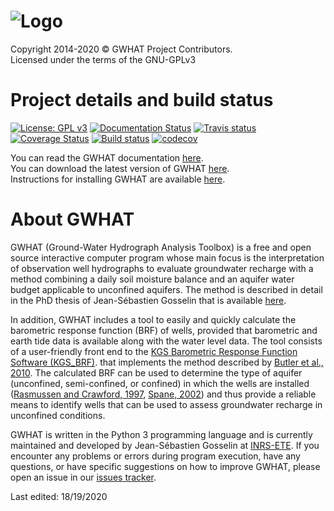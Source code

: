 ![Logo](https://github.com/jnsebgosselin/WHAT/blob/master/Images/WHAT_banner_lowres(150).png)
====
Copyright 2014-2020 © GWHAT Project Contributors.<br>
Licensed under the terms of the GNU-GPLv3

# Project details and build status

[![License: GPL v3](https://img.shields.io/badge/License-GPL%20v3-blue.svg)](./LICENSE)
[![Documentation Status](https://readthedocs.org/projects/gwhat/badge/?version=latest)](http://gwhat.readthedocs.io)
[![Travis status](https://travis-ci.org/jnsebgosselin/gwhat.svg?branch=master)](https://travis-ci.org/jnsebgosselin/gwhat)
[![Coverage Status](https://coveralls.io/repos/github/jnsebgosselin/gwhat/badge.svg?branch=master&service=github#3)](https://coveralls.io/github/jnsebgosselin/gwhat?branch=master)
[![Build status](https://ci.appveyor.com/api/projects/status/7f2sr3ccd807ydjc/branch/master?svg=true)](https://ci.appveyor.com/project/jnsebgosselin/gwhat/branch/master)
[![codecov](https://codecov.io/gh/jnsebgosselin/gwhat/branch/master/graph/badge.svg)](https://codecov.io/gh/jnsebgosselin/gwhat)

You can read the GWHAT documentation [here](https://gwhat.readthedocs.io).<br>
You can download the latest version of GWHAT [here](https://github.com/jnsebgosselin/gwhat/releases/latest).<br>
Instructions for installing GWHAT are available [here](https://gwhat.readthedocs.io/en/latest/getting_started.html).<br>

# About GWHAT

GWHAT (Ground-Water Hydrograph Analysis Toolbox) is a free and open source
interactive computer program whose main focus is the interpretation of
observation well hydrographs to evaluate groundwater recharge with
a method combining a daily soil moisture balance and an aquifer
water budget applicable to unconfined aquifers. The method is described in
detail in the PhD thesis of Jean-Sébastien Gosselin that
is available [here](http://espace.inrs.ca/id/eprint/5122/).

In addition, GWHAT includes a tool to easily and quickly calculate the
barometric response function (BRF) of wells, provided that barometric and
earth tide data is available along with the water level data.
The tool consists of a user-friendly front end to the 
[KGS Barometric Response Function Software (KGS_BRF)](http://www.kgs.ku.edu/HighPlains/OHP/index_program/brf.html).
that implements the method described by
[Butler et al., 2010](https://ngwa.onlinelibrary.wiley.com/doi/10.1111/j.1745-6584.2010.00768.x).
The calculated BRF can be used to determine the type of aquifer
(unconfined, semi-confined, or confined) in which the wells are installed
([Rasmussen and Crawford, 1997](https://ngwa.onlinelibrary.wiley.com/doi/10.1111/j.1745-6584.1997.tb00111.x),
[Spane, 2002](https://agupubs.onlinelibrary.wiley.com/doi/full/10.1029/2001wr000701))
and thus provide a reliable means to identify wells that can be used
to assess groundwater recharge in unconfined conditions.

GWHAT is written in the Python 3 programming language and is currently
maintained and developed by Jean-Sébastien Gosselin
at [INRS-ETE](http://ete.inrs.ca/). If you encounter any problems or errors
during program execution, have any questions, or have specific suggestions
on how to improve GWHAT, please open an issue
in our  [issues tracker](https://github.com/jnsebgosselin/gwhat/issues).

Last edited: 18/19/2020
